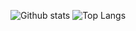 ![Github stats](https://github-readme-stats.vercel.app/api?username=Eltun-Ismayilov&theme=tokyonight)
![Top Langs](https://github-readme-stats.vercel.app/api/top-langs/?username=Eltun-Ismayilov&theme=tokyonight)

